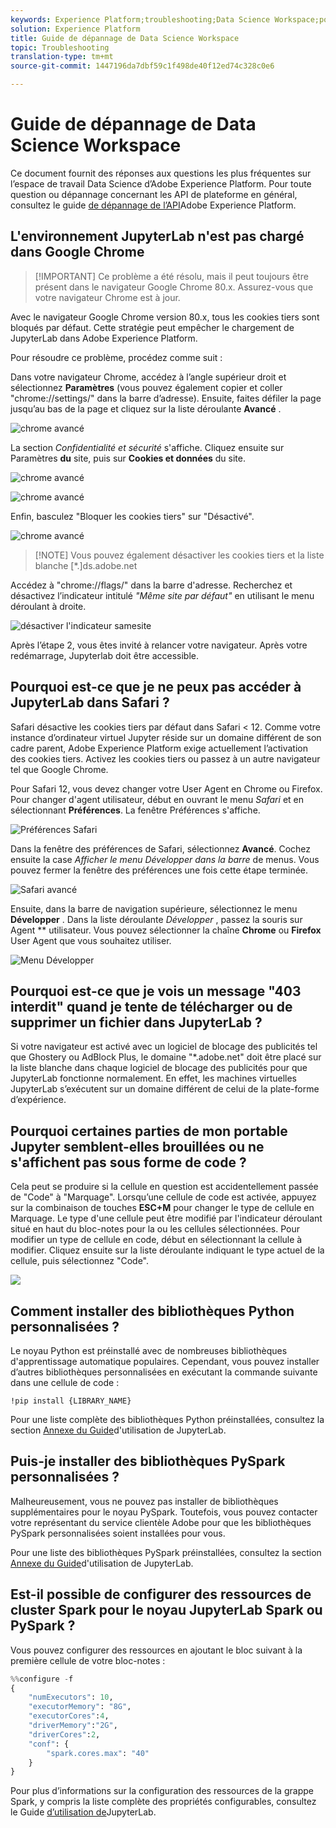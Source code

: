 ```yaml
---
keywords: Experience Platform;troubleshooting;Data Science Workspace;popular topics
solution: Experience Platform
title: Guide de dépannage de Data Science Workspace
topic: Troubleshooting
translation-type: tm+mt
source-git-commit: 1447196da7dbf59c1f498de40f12ed74c328c0e6

---
```



# Guide de dépannage de Data Science Workspace

Ce document fournit des réponses aux questions les plus fréquentes sur l’espace de travail Data Science d’Adobe Experience Platform. Pour toute question ou dépannage concernant les API de plateforme en général, consultez le guide [de dépannage de l’API](../landing/troubleshooting.md)Adobe Experience Platform.

## L&#39;environnement JupyterLab n&#39;est pas chargé dans Google Chrome

>[!IMPORTANT] Ce problème a été résolu, mais il peut toujours être présent dans le navigateur Google Chrome 80.x. Assurez-vous que votre navigateur Chrome est à jour.

Avec le navigateur Google Chrome version 80.x, tous les cookies tiers sont bloqués par défaut. Cette stratégie peut empêcher le chargement de JupyterLab dans Adobe Experience Platform.

Pour résoudre ce problème, procédez comme suit :

Dans votre navigateur Chrome, accédez à l’angle supérieur droit et sélectionnez **Paramètres** (vous pouvez également copier et coller &quot;chrome://settings/&quot; dans la barre d’adresse). Ensuite, faites défiler la page jusqu’au bas de la page et cliquez sur la liste déroulante **Avancé** .

![chrome avancé](./images/faq/chrome-advanced.png)

La section *Confidentialité et sécurité* s&#39;affiche. Cliquez ensuite sur Paramètres **du** site, puis sur **Cookies et données** du site.

![chrome avancé](./images/faq/privacy-security.png)

![chrome avancé](./images/faq/cookies.png)

Enfin, basculez &quot;Bloquer les cookies tiers&quot; sur &quot;Désactivé&quot;.

![chrome avancé](./images/faq/toggle-off.png)

>[!NOTE] Vous pouvez également désactiver les cookies tiers et la liste blanche [*.]ds.adobe.net

Accédez à &quot;chrome://flags/&quot; dans la barre d&#39;adresse. Recherchez et désactivez l’indicateur intitulé *&quot;Même site par défaut&quot;* en utilisant le menu déroulant à droite.

![désactiver l&#39;indicateur samesite](./images/faq/samesite-flag.png)

Après l’étape 2, vous êtes invité à relancer votre navigateur. Après votre redémarrage, Jupyterlab doit être accessible.

## Pourquoi est-ce que je ne peux pas accéder à JupyterLab dans Safari ?

Safari désactive les cookies tiers par défaut dans Safari &lt; 12. Comme votre instance d’ordinateur virtuel Jupyter réside sur un domaine différent de son cadre parent, Adobe Experience Platform exige actuellement l’activation des cookies tiers. Activez les cookies tiers ou passez à un autre navigateur tel que Google Chrome.

Pour Safari 12, vous devez changer votre User Agent en Chrome ou Firefox. Pour changer d&#39;agent utilisateur, début en ouvrant le menu *Safari* et en sélectionnant **Préférences**. La fenêtre Préférences s&#39;affiche.

![Préférences Safari](./images/faq/preferences.png)

Dans la fenêtre des préférences de Safari, sélectionnez **Avancé**. Cochez ensuite la case *Afficher le menu Développer dans la barre* de menus. Vous pouvez fermer la fenêtre des préférences une fois cette étape terminée.

![Safari avancé](./images/faq/advanced.png)

Ensuite, dans la barre de navigation supérieure, sélectionnez le menu **Développer** . Dans la liste déroulante *Développer* , passez la souris sur Agent ** utilisateur. Vous pouvez sélectionner la chaîne **Chrome** ou **Firefox** User Agent que vous souhaitez utiliser.

![Menu Développer](./images/faq/user-agent.png)

## Pourquoi est-ce que je vois un message &quot;403 interdit&quot; quand je tente de télécharger ou de supprimer un fichier dans JupyterLab ?

Si votre navigateur est activé avec un logiciel de blocage des publicités tel que Ghostery ou AdBlock Plus, le domaine &quot;\*.adobe.net&quot; doit être placé sur la liste blanche dans chaque logiciel de blocage des publicités pour que JupyterLab fonctionne normalement. En effet, les machines virtuelles JupyterLab s’exécutent sur un domaine différent de celui de la plate-forme d’expérience.

## Pourquoi certaines parties de mon portable Jupyter semblent-elles brouillées ou ne s&#39;affichent pas sous forme de code ?

Cela peut se produire si la cellule en question est accidentellement passée de &quot;Code&quot; à &quot;Marquage&quot;. Lorsqu’une cellule de code est activée, appuyez sur la combinaison de touches **ESC+M** pour changer le type de cellule en Marquage. Le type d&#39;une cellule peut être modifié par l&#39;indicateur déroulant situé en haut du bloc-notes pour la ou les cellules sélectionnées. Pour modifier un type de cellule en code, début en sélectionnant la cellule à modifier. Cliquez ensuite sur la liste déroulante indiquant le type actuel de la cellule, puis sélectionnez &quot;Code&quot;.

![](./images/faq/code_type.png)

## Comment installer des bibliothèques Python personnalisées ?

Le noyau Python est préinstallé avec de nombreuses bibliothèques d&#39;apprentissage automatique populaires. Cependant, vous pouvez installer d’autres bibliothèques personnalisées en exécutant la commande suivante dans une cellule de code :

```shell
!pip install {LIBRARY_NAME}
```

Pour une liste complète des bibliothèques Python préinstallées, consultez la section [Annexe du Guide](./jupyterlab/overview.md#supported-libraries)d&#39;utilisation de JupyterLab.

## Puis-je installer des bibliothèques PySpark personnalisées ?

Malheureusement, vous ne pouvez pas installer de bibliothèques supplémentaires pour le noyau PySpark. Toutefois, vous pouvez contacter votre représentant du service clientèle Adobe pour que les bibliothèques PySpark personnalisées soient installées pour vous.

Pour une liste des bibliothèques PySpark préinstallées, consultez la section [Annexe du Guide](./jupyterlab/overview.md#supported-libraries)d&#39;utilisation de JupyterLab.

## Est-il possible de configurer des ressources de cluster Spark pour le noyau JupyterLab Spark ou PySpark ?

Vous pouvez configurer des ressources en ajoutant le bloc suivant à la première cellule de votre bloc-notes :

```python
%%configure -f 
{
    "numExecutors": 10,
    "executorMemory": "8G",
    "executorCores":4,
    "driverMemory":"2G",
    "driverCores":2,
    "conf": {
        "spark.cores.max": "40"
    }
}
```

Pour plus d’informations sur la configuration des ressources de la grappe Spark, y compris la liste complète des propriétés configurables, consultez le Guide [d’utilisation de](./jupyterlab/overview.md#kernels)JupyterLab.